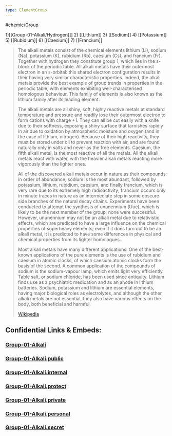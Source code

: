 ```yaml
---
type: ElementGroup
---
```


#chemic/Group 

1)[[Group-01-Alkali/Hydrogen]]]
2) [[Lithium]]
3) [[Sodium]]
4) [[Potassium]]
5) [[Rubidium]]
6) [[Caesium]]
7) [[Francium]]

> The alkali metals consist of the chemical elements lithium (Li), sodium (Na), potassium (K), rubidium (Rb), caesium (Cs), and francium (Fr). Together with hydrogen they constitute group 1, which lies in the s-block of the periodic table. All alkali metals have their outermost electron in an s-orbital: this shared electron configuration results in their having very similar characteristic properties. Indeed, the alkali metals provide the best example of group trends in properties in the periodic table, with elements exhibiting well-characterised homologous behaviour. This family of elements is also known as the lithium family after its leading element.
>
> The alkali metals are all shiny, soft, highly reactive metals at standard temperature and pressure and readily lose their outermost electron to form cations with charge +1. They can all be cut easily with a knife due to their softness, exposing a shiny surface that tarnishes rapidly in air due to oxidation by atmospheric moisture and oxygen (and in the case of lithium, nitrogen). Because of their high reactivity, they must be stored under oil to prevent reaction with air, and are found naturally only in salts and never as the free elements. Caesium, the fifth alkali metal, is the most reactive of all the metals. All the alkali metals react with water, with the heavier alkali metals reacting more vigorously than the lighter ones.
>
> All of the discovered alkali metals occur in nature as their compounds: in order of abundance, sodium is the most abundant, followed by potassium, lithium, rubidium, caesium, and finally francium, which is very rare due to its extremely high radioactivity; francium occurs only in minute traces in nature as an intermediate step in some obscure side branches of the natural decay chains. Experiments have been conducted to attempt the synthesis of ununennium (Uue), which is likely to be the next member of the group; none were successful. However, ununennium may not be an alkali metal due to relativistic effects, which are predicted to have a large influence on the chemical properties of superheavy elements; even if it does turn out to be an alkali metal, it is predicted to have some differences in physical and chemical properties from its lighter homologues.
>
> Most alkali metals have many different applications. One of the best-known applications of the pure elements is the use of rubidium and caesium in atomic clocks, of which caesium atomic clocks form the basis of the second. A common application of the compounds of sodium is the sodium-vapour lamp, which emits light very efficiently. Table salt, or sodium chloride, has been used since antiquity. Lithium finds use as a psychiatric medication and as an anode in lithium batteries. Sodium, potassium and lithium are essential elements, having major biological roles as electrolytes, and although the other alkali metals are not essential, they also have various effects on the body, both beneficial and harmful.
>
> [Wikipedia](https://en.wikipedia.org/wiki/Alkali%20metal)


## Confidential Links & Embeds: 

### [Group-01-Alkali](/_Standards/chemic/chemic~Elements/Group-01-Alkali.md) 

### [Group-01-Alkali.public](/_public/chemic/chemic~Elements/Group-01-Alkali.public.md) 

### [Group-01-Alkali.internal](/_internal/chemic/chemic~Elements/Group-01-Alkali.internal.md) 

### [Group-01-Alkali.protect](/_protect/chemic/chemic~Elements/Group-01-Alkali.protect.md) 

### [Group-01-Alkali.private](/_private/chemic/chemic~Elements/Group-01-Alkali.private.md) 

### [Group-01-Alkali.personal](/_personal/chemic/chemic~Elements/Group-01-Alkali.personal.md) 

### [Group-01-Alkali.secret](/_secret/chemic/chemic~Elements/Group-01-Alkali.secret.md)

